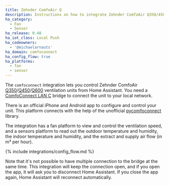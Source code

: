 ```yaml
---
title: Zehnder ComfoAir Q
description: Instructions on how to integrate Zehnder ComfoAir Q350/450/600 ventilation systems into Home Assistant.
ha_category:
  - Fan
  - Sensor
ha_release: 0.48
ha_iot_class: Local Push
ha_codeowners:
  - '@michaelarnauts'
ha_domain: comfoconnect
ha_config_flow: true
ha_platforms:
  - fan
  - sensor
---
```


The `comfoconnect` integration lets you control Zehnder ComfoAir [Q350](https://www.international.zehnder-systems.com/products-and-systems/comfosystems/zehnder-comfoair-q350-tr)/[Q450](https://www.international.zehnder-systems.com/products-and-systems/comfosystems/zehnder-comfoair-q450-tr)/[Q600](https://www.international.zehnder-systems.com/products-and-systems/comfosystems/zehnder-comfoair-q600-st)
ventilation units from Home Assistant. You need a [ComfoConnect LAN C](https://www.zehnder.co.uk/products-and-systems/comfortable-indoor-ventilation/ms-comfoair-q/ideal-control#node-21233)
bridge to connect the unit to your local network.

There is an official iPhone and Android app to configure and control your unit. This platform connects with the help of
the unofficial [pycomfoconnect](https://github.com/michaelarnauts/comfoconnect) library.

The integration has a fan platform to view and control the ventilation speed, and a sensors platform to read out the outdoor temperature and humidity, the indoor temperature and humidity, and the extract and supply air flow (in m³ per hour).

{% include integrations/config_flow.md %}

<div class='note'>
Note that it's not possible to have multiple connection to the bridge at the same time. This integration will keep the connection open, and if you open the app, it will ask you to disconnect Home Assistant. If you close the app again, Home Assistant will reconnect automatically.
</div>
